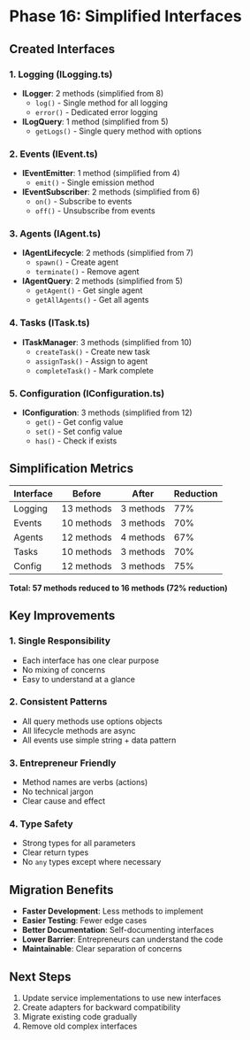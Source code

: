 # Phase 16: Simplified Interfaces

## Created Interfaces

### 1. Logging (ILogging.ts)
- **ILogger**: 2 methods (simplified from 8)
  - `log()` - Single method for all logging
  - `error()` - Dedicated error logging
- **ILogQuery**: 1 method (simplified from 5)
  - `getLogs()` - Single query method with options

### 2. Events (IEvent.ts)
- **IEventEmitter**: 1 method (simplified from 4)
  - `emit()` - Single emission method
- **IEventSubscriber**: 2 methods (simplified from 6)
  - `on()` - Subscribe to events
  - `off()` - Unsubscribe from events

### 3. Agents (IAgent.ts)
- **IAgentLifecycle**: 2 methods (simplified from 7)
  - `spawn()` - Create agent
  - `terminate()` - Remove agent
- **IAgentQuery**: 2 methods (simplified from 5)
  - `getAgent()` - Get single agent
  - `getAllAgents()` - Get all agents

### 4. Tasks (ITask.ts)
- **ITaskManager**: 3 methods (simplified from 10)
  - `createTask()` - Create new task
  - `assignTask()` - Assign to agent
  - `completeTask()` - Mark complete

### 5. Configuration (IConfiguration.ts)
- **IConfiguration**: 3 methods (simplified from 12)
  - `get()` - Get config value
  - `set()` - Set config value
  - `has()` - Check if exists

## Simplification Metrics

| Interface | Before | After | Reduction |
|-----------|--------|-------|----------|
| Logging | 13 methods | 3 methods | 77% |
| Events | 10 methods | 3 methods | 70% |
| Agents | 12 methods | 4 methods | 67% |
| Tasks | 10 methods | 3 methods | 70% |
| Config | 12 methods | 3 methods | 75% |

**Total: 57 methods reduced to 16 methods (72% reduction)**

## Key Improvements

### 1. Single Responsibility
- Each interface has one clear purpose
- No mixing of concerns
- Easy to understand at a glance

### 2. Consistent Patterns
- All query methods use options objects
- All lifecycle methods are async
- All events use simple string + data pattern

### 3. Entrepreneur Friendly
- Method names are verbs (actions)
- No technical jargon
- Clear cause and effect

### 4. Type Safety
- Strong types for all parameters
- Clear return types
- No `any` types except where necessary

## Migration Benefits

- **Faster Development**: Less methods to implement
- **Easier Testing**: Fewer edge cases
- **Better Documentation**: Self-documenting interfaces
- **Lower Barrier**: Entrepreneurs can understand the code
- **Maintainable**: Clear separation of concerns

## Next Steps

1. Update service implementations to use new interfaces
2. Create adapters for backward compatibility
3. Migrate existing code gradually
4. Remove old complex interfaces
